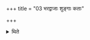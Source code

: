 +++
title = "03 भरद्वाजाः शुङ्गाः कताः"

+++

<details><summary>थिते</summary>

भरद्वाजाः शुङ्गाः । कताः शैशिरयः ३
</details>
